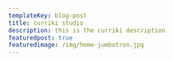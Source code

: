 ```yaml
---
templateKey: blog-post
title: curriki studio
description: this is the curriki description
featuredpost: true
featuredimage: /img/home-jumbotron.jpg
---
```


